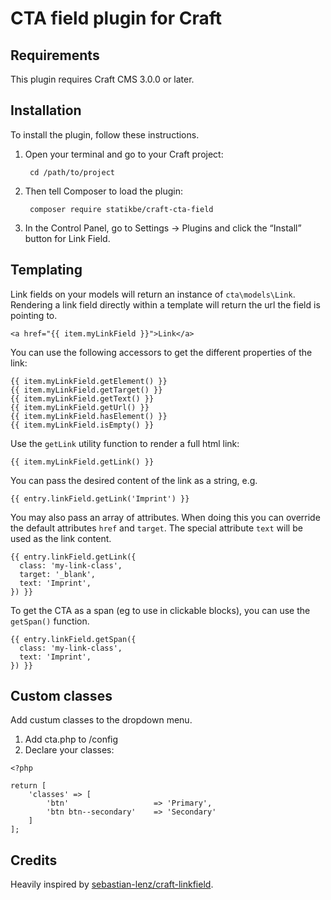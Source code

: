 # CTA field plugin for Craft

## Requirements

This plugin requires Craft CMS 3.0.0 or later.

## Installation

To install the plugin, follow these instructions.

1. Open your terminal and go to your Craft project:

        cd /path/to/project

2. Then tell Composer to load the plugin:

        composer require statikbe/craft-cta-field

3. In the Control Panel, go to Settings → Plugins and click the “Install” button for Link Field.

## Templating

Link fields on your models will return an instance of `cta\models\Link`. Rendering a link
field directly within a template will return the url the field is pointing to.

```
<a href="{{ item.myLinkField }}">Link</a>
```

You can use the following accessors to get the different properties of the link:

```
{{ item.myLinkField.getElement() }}
{{ item.myLinkField.getTarget() }}
{{ item.myLinkField.getText() }}
{{ item.myLinkField.getUrl() }}
{{ item.myLinkField.hasElement() }}
{{ item.myLinkField.isEmpty() }}
```

Use the `getLink` utility function to render a full html link:

```
{{ item.myLinkField.getLink() }}
```

You can pass the desired content of the link as a string, e.g.
```
{{ entry.linkField.getLink('Imprint') }}
```

You may also pass an array of attributes. When doing this you can override
the default attributes `href` and `target`. The special attribute `text`
will be used as the link content.
```
{{ entry.linkField.getLink({
  class: 'my-link-class',
  target: '_blank',
  text: 'Imprint',
}) }}
```

To get the CTA as a span (eg to use in clickable blocks), you can use the `getSpan()` function.
```
{{ entry.linkField.getSpan({
  class: 'my-link-class',
  text: 'Imprint',
}) }}
```


## Custom classes
Add custum classes to the dropdown menu.

1. Add cta.php to /config
2. Declare your classes:
```
<?php

return [
    'classes' => [
        'btn'                   => 'Primary',
        'btn btn--secondary'    => 'Secondary'
    ]
];
```


## Credits

Heavily inspired by [sebastian-lenz/craft-linkfield](https://github.com/sebastian-lenz/craft-linkfield/blob/master/README.md).